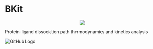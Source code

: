 # BKit

<p align="center">
  <img src="docs/Fig/logo.png">
</p>

Protein-ligand dissociation path thermodynamics and kinetics analysis

![GitHub Logo](docs/Fig/logo.png)
